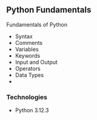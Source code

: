 ## Python Fundamentals

Fundamentals of Python

- Syntax
- Comments
- Variables
- Keywords
- Input and Output
- Operators
- Data Types
- 

### Technologies

- Python 3.12.3
